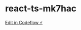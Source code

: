 # react-ts-mk7hac

[Edit in Codeflow ⚡️](https://stackblitz.com/~/github.com/HelloGGX/react-ts-mk7hac)